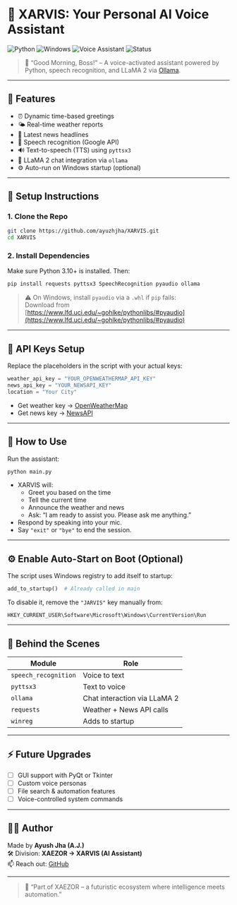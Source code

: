 # 🤖 XARVIS: Your Personal AI Voice Assistant

![Python](https://img.shields.io/badge/Python-3.10%2B-blue?logo=python)
![Windows](https://img.shields.io/badge/Platform-Windows-lightgrey?logo=windows)
![Voice Assistant](https://img.shields.io/badge/AI-XARVIS-success?logo=github)
![Status](https://img.shields.io/badge/Status-Active-brightgreen)

> 💬 “Good Morning, Boss!” – A voice-activated assistant powered by Python, speech recognition, and LLaMA 2 via [Ollama](https://ollama.com).

---

## 🧠 Features

- ⏰ Dynamic time-based greetings
- 🌤 Real-time weather reports
- 📰 Latest news headlines
- 🧏 Speech recognition (Google API)
- 🔊 Text-to-speech (TTS) using `pyttsx3`
- 🧠 LLaMA 2 chat integration via `ollama`
- ⚙️ Auto-run on Windows startup (optional)

---

## 🚀 Setup Instructions

### 1. Clone the Repo

```bash
git clone https://github.com/ayuzhjha/XARVIS.git
cd XARVIS
```

### 2. Install Dependencies

Make sure Python 3.10+ is installed. Then:

```bash
pip install requests pyttsx3 SpeechRecognition pyaudio ollama
```

> ⚠️ On Windows, install `pyaudio` via a `.whl` if `pip` fails:  
> Download from [https://www.lfd.uci.edu/~gohlke/pythonlibs/#pyaudio](https://www.lfd.uci.edu/~gohlke/pythonlibs/#pyaudio)

---

## 🔑 API Keys Setup

Replace the placeholders in the script with your actual keys:

```python
weather_api_key = "YOUR_OPENWEATHERMAP_API_KEY"
news_api_key = "YOUR_NEWSAPI_KEY"
location = "Your City"
```

- Get weather key → [OpenWeatherMap](https://openweathermap.org/api)
- Get news key → [NewsAPI](https://newsapi.org/)

---

## 🧪 How to Use

Run the assistant:

```bash
python main.py
```

- XARVIS will:
  - Greet you based on the time
  - Tell the current time
  - Announce the weather and news
  - Ask: “I am ready to assist you. Please ask me anything.”
- Respond by speaking into your mic.
- Say `"exit"` or `"bye"` to end the session.

---

## ⚙️ Enable Auto-Start on Boot (Optional)

The script uses Windows registry to add itself to startup:

```python
add_to_startup()  # Already called in main
```

To disable it, remove the `"JARVIS"` key manually from:

```
HKEY_CURRENT_USER\Software\Microsoft\Windows\CurrentVersion\Run
```

---

## 🧠 Behind the Scenes

| Module         | Role                        |
|----------------|-----------------------------|
| `speech_recognition` | Voice to text            |
| `pyttsx3`      | Text to voice                |
| `ollama`       | Chat interaction via LLaMA 2 |
| `requests`     | Weather + News API calls     |
| `winreg`       | Adds to startup              |

---

## ⚡ Future Upgrades

- [ ] GUI support with PyQt or Tkinter
- [ ] Custom voice personas
- [ ] File search & automation features
- [ ] Voice-controlled system commands

---

## 👨‍💻 Author

Made by **Ayush Jha (A.J.)**  
🛠️ Division: **XAEZOR → XARVIS (AI Assistant)**  
📫 Reach out: [GitHub](https://github.com/ayuzhjha)

---

> 🧬 “Part of XAEZOR – a futuristic ecosystem where intelligence meets automation.”
